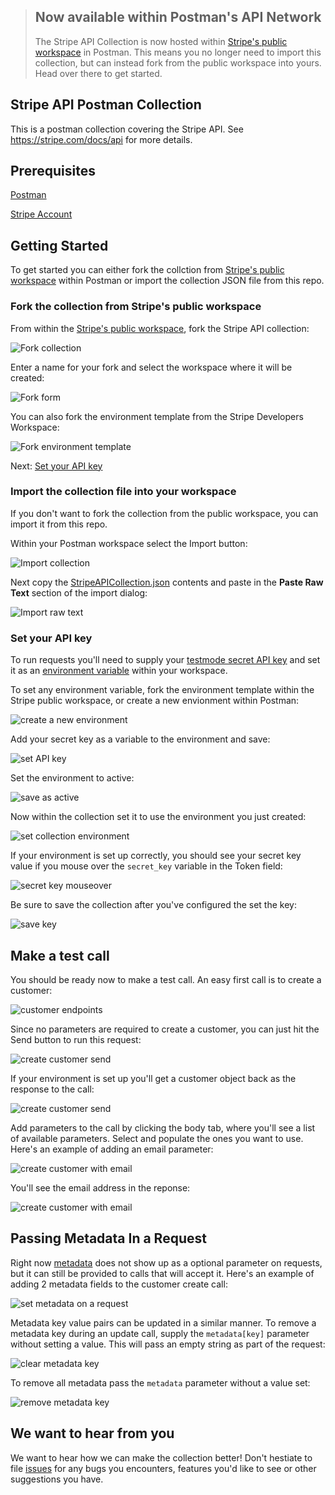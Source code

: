 
> ## Now available within Postman's API Network
> The Stripe API Collection is now hosted within [Stripe's public workspace](https://www.postman.com/stripedev/workspace/stripe-developers/overview) in Postman.  This means you no longer need to import this collection, but can instead fork from the public workspace into yours. Head over there to get started. 
## Stripe API Postman Collection
This is a postman collection covering the Stripe API. See https://stripe.com/docs/api for more details.
## Prerequisites
[Postman](https://www.getpostman.com/downloads/)

[Stripe Account](https://dashboard.stripe.com/register)
## Getting Started
To get started you can either fork the collction from [Stripe's public workspace](https://www.postman.com/stripedev/workspace/stripe-developers/overview) within Postman or import the collection JSON file from this repo. 
### Fork the collection from Stripe's public workspace
From within the [Stripe's public workspace](https://www.postman.com/stripedev/workspace/stripe-developers/overview), fork the Stripe API collection:

![Fork collection](https://raw.github.com/stripe/stripe-postman/master/screenshots/postman_fork_collection.png)

Enter a name for your fork and select the workspace where it will be created: 

![Fork form](https://raw.github.com/stripe/stripe-postman/master/screenshots/postman_fork_form.png)

You can also fork the environment template from the Stripe Developers Workspace:

![Fork environment template](https://raw.github.com/stripe/stripe-postman/master/screenshots/postman_fork_env_template.png) 

Next: [Set your API key](#set-your-api-key)
### Import the collection file into your workspace
If you don't want to fork the collection from the public workspace, you can import it from this repo. 

Within your Postman workspace select the Import button:

![Import collection](https://raw.github.com/stripe/stripe-postman/master/screenshots/postman_import_collection.png)

Next copy the [StripeAPICollection.json](https://github.com/stripe/stripe-postman/blob/master/StripeAPICollection.json) contents and paste in the **Paste Raw Text** section of the import dialog:

 ![Import raw text](https://raw.github.com/stripe/stripe-postman/master/screenshots/postman_import_raw_text.png)

### Set your API key
To run requests you'll need to supply your [testmode secret API key](https://dashboard.stripe.com/test/apikeys) and set it as an [environment variable](https://learning.postman.com/docs/sending-requests/variables/) within your workspace.

To set any environment variable, fork the environment template within the Stripe public workspace, or create a new envionment within Postman:

![create a new environment](https://raw.github.com/stripe/stripe-postman/master/screenshots/postman_create_new_env.png)

Add your secret key as a variable to the environment and save:

![set API key](https://raw.github.com/stripe/stripe-postman/master/screenshots/postman_set_key_and_save.png)

Set the environment to active:

![save as active](https://raw.github.com/stripe/stripe-postman/master/screenshots/postman_set_active_env.png)

Now within the collection set it to use the environment you just created:

![set collection environment](https://raw.github.com/stripe/stripe-postman/master/screenshots/postman_set_collection_environment.png)

If your environment is set up correctly, you should see your secret key value if you mouse over the `secret_key` variable in the Token field:

![secret key mouseover](https://raw.github.com/stripe/stripe-postman/master/screenshots/postman_secret_key_mouseover.png)



Be sure to save the collection after you've configured the set the key:

![save key](https://raw.github.com/stripe/stripe-postman/master/screenshots/postman_save_key.png)

## Make a test call
You should be ready now to make a test call. An easy first call is to create a customer:

![customer endpoints](https://raw.github.com/stripe/stripe-postman/master/screenshots/postman_customer_endpoints.png)

Since no parameters are required to create a customer, you can just hit the Send button to run this request:

![create customer send](https://raw.github.com/stripe/stripe-postman/master/screenshots/postman_create_customer_send.png)

If your environment is set up you'll get a customer object back as the response to the call:

![create customer send](https://raw.github.com/stripe/stripe-postman/master/screenshots/postman_customer_create_no_params_response.png)


Add parameters to the call by clicking the body tab, where you'll see a list of available parameters.  Select and populate the ones you want to use. Here's an example of adding an email parameter:

![create customer with email](https://raw.github.com/stripe/stripe-postman/master/screenshots/postman_create_customer_with_email_request.png)

You'll see the email address in the reponse:

![create customer with email](https://raw.github.com/stripe/stripe-postman/master/screenshots/postman_create_customer_with_email_response.png)

## Passing Metadata In a Request
Right now [metadata](https://stripe.com/docs/api/metadata) does not show up as a optional parameter on requests, but it can still be provided to calls that will accept it.  Here's an example of adding 2 metadata fields to the customer create call:

![set metadata on a request](https://raw.github.com/stripe/stripe-postman/master/screenshots/postman_set_metadata.png)

Metadata key value pairs can be updated in a similar manner. To remove a metadata key during an update call, supply the `metadata[key]` parameter without setting a value.  This will pass an empty string as part of the request:

![clear metadata key](https://raw.github.com/stripe/stripe-postman/master/screenshots/postman_update_metadata.png)

To remove all metadata pass the `metadata` parameter without a value set:

![remove metadata key](https://raw.github.com/stripe/stripe-postman/master/screenshots/postman_remove_metadata.png)

## We want to hear from you
We want to hear how we can make the collection better! Don't hestiate to file [issues](https://github.com/stripe/stripe-postman/issues) for any bugs you encounters, features you'd like to see or other suggestions you have.
